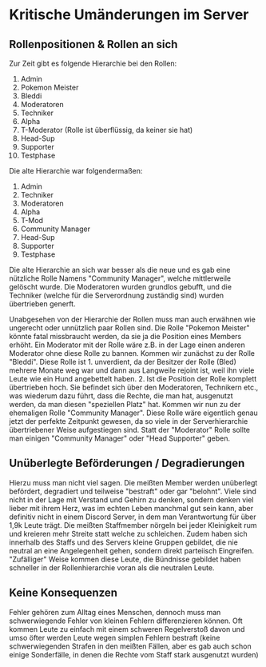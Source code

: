 # Kritische Umänderungen im Server

## Rollenpositionen & Rollen an sich

Zur Zeit gibt es folgende Hierarchie bei den Rollen:
1. Admin
2. Pokemon Meister
3. Bleddi
4. Moderatoren
5. Techniker
6. Alpha
7. T-Moderator (Rolle ist überflüssig, da keiner sie hat)
8. Head-Sup
9. Supporter
10. Testphase

Die alte Hierarchie war folgendermaßen:

1. Admin
2. Techniker
3. Moderatoren
4. Alpha
5. T-Mod
6. Community Manager
7. Head-Sup
8. Supporter
9. Testphase


Die alte Hierarchie an sich war besser als die neue und es gab eine nützliche Rolle Namens "Community Manager", welche mittlerweile gelöscht wurde.
Die Moderatoren wurden grundlos gebufft, und die Techniker (welche für die Serverordnung zuständig sind) wurden übertrieben generft.

Unabgesehen von der Hierarchie der Rollen muss man auch erwähnen wie ungerecht oder unnützlich paar Rollen sind.
Die Rolle "Pokemon Meister" könnte fatal missbraucht werden, da sie ja die Position eines Members erhöht. Ein Moderator mit der Rolle wäre z.B. in der Lage einen anderen Moderator ohne diese Rolle zu bannen.
Kommen wir zunächst zu der Rolle "Bleddi". Diese Rolle ist 1. unverdient, da der Besitzer der Rolle (Bled) mehrere Monate weg war und dann aus Langweile rejoint ist, weil ihn viele Leute wie ein Hund angebettelt haben. 2. Ist die Position der Rolle komplett übertrieben hoch. Sie befindet sich über den Moderatoren, Technikern etc., was wiederum dazu führt, dass die Rechte, die man hat, ausgenutzt werden, da man diesen "speziellen Platz" hat.
Kommen wir nun zu der ehemaligen Rolle "Community Manager".
Diese Rolle wäre eigentlich genau jetzt der perfekte Zeitpunkt gewesen, da so viele in der Serverhierarchie übertriebener Weise aufgestiegen sind.
Statt der "Moderator" Rolle sollte man einigen "Community Manager" oder "Head Supporter" geben.


## Unüberlegte Beförderungen / Degradierungen

Hierzu muss man nicht viel sagen. Die meißten Member werden unüberlegt befördert, degradiert und teilweise "bestraft" oder gar "belohnt".
Viele sind nicht in der Lage mit Verstand und Gehirn zu denken, sondern denken viel lieber mit ihrem Herz, was im echten Leben manchmal gut sein kann, aber definitiv nicht in einem Discord Server, in dem man Verantwortung für über 1,9k Leute trägt.
Die meißten Staffmember nörgeln bei jeder Kleinigkeit rum und kreieren mehr Streite statt welche zu schleichen.
Zudem haben sich innerhalb des Staffs und des Servers kleine Gruppen gebildet, die nie neutral an eine Angelegenheit gehen, sondern direkt parteiisch Eingreifen. "Zufälliger" Weise kommen diese Leute, die Bündnisse gebildet haben schneller in der Rollenhierarchie voran als die neutralen Leute.

## Keine Konsequenzen

Fehler gehören zum Alltag eines Menschen, dennoch muss man schwerwiegende Fehler von kleinen Fehlern differenzieren können.
Oft kommen Leute zu einfach mit einem schweren Regelverstoß davon und umso öfter werden Leute wegen simplen Fehlern bestraft (keine schwerwiegenden Strafen in den meißten Fällen, aber es gab auch schon einige Sonderfälle, in denen die Rechte vom Staff stark ausgenutzt wurden)
